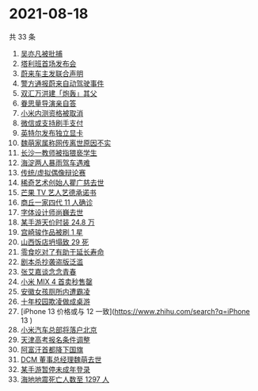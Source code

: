 # 2021-08-18

共 33 条

<!-- BEGIN -->
<!-- 最后更新时间 Wed Aug 18 2021 18:14:07 GMT+0800 (China Standard Time) -->

1. [吴亦凡被批捕](https://www.zhihu.com/search?q=吴亦凡)
1. [塔利班首场发布会](https://www.zhihu.com/search?q=塔利班)
1. [蔚来车主发联合声明](https://www.zhihu.com/search?q=蔚来)
1. [警方通报蔚来自动驾驶事件](https://www.zhihu.com/search?q=蔚来)
1. [双汇万洪建「炮轰」其父](https://www.zhihu.com/search?q=双汇)
1. [眷思量导演亲自答](https://www.zhihu.com/search?q=眷思量)
1. [小米内测资格被取消](https://www.zhihu.com/search?q=MIUI内测)
1. [微信或支持刷手支付](https://www.zhihu.com/search?q=刷手支付)
1. [英特尔发布独立显卡](https://www.zhihu.com/search?q=英特尔锐炫)
1. [魏萌家属称网传离世原因不实](https://www.zhihu.com/search?q=魏萌)
1. [长沙一教师被指猥亵学生](https://www.zhihu.com/search?q=长郡中学)
1. [海淀两人暴雨驾车遇难](https://www.zhihu.com/search?q=驾车涉水)
1. [传统/虚拟偶像辩论赛](https://www.zhihu.com/search?q=华语辩论世界杯)
1. [稀奇艺术创始人瞿广慈去世](https://www.zhihu.com/search?q=瞿广慈)
1. [芒果 TV 艺人艺德承诺书](https://www.zhihu.com/search?q=艺德承诺书)
1. [商丘一家四代 11 人确诊](https://www.zhihu.com/search?q=商丘疫情)
1. [字体设计师尚巍去世](https://www.zhihu.com/search?q=尚巍)
1. [某手游天价时装 24.8 万](https://www.zhihu.com/search?q=一梦江湖)
1. [宫崎骏作品被刷 1 星](https://www.zhihu.com/search?q=宫崎骏)
1. [山西饭店坍塌致 29 死](https://www.zhihu.com/search?q=聚仙饭店)
1. [零食吃对了有助于延长寿命](https://www.zhihu.com/search?q=零食)
1. [剧本杀抄袭盗版泛滥](https://www.zhihu.com/search?q=剧本杀)
1. [张艾嘉谈念念青春](https://www.zhihu.com/search?q=念念青春)
1. [小米 MIX 4 首卖秒售罄](https://www.zhihu.com/search?q=小米mix4)
1. [安徽女孩厕所内遭霸凌](https://www.zhihu.com/search?q=校园暴力)
1. [十年校园欺凌做成桌游](https://www.zhihu.com/search?q=桌游)
1. [iPhone 13 价格或与 12 一致](https://www.zhihu.com/search?q=iPhone 13 )
1. [小米汽车总部将落户北京](https://www.zhihu.com/search?q=小米汽车)
1. [天津高考报名条件调整](https://www.zhihu.com/search?q=天津高考)
1. [阿富汗首都降下国旗](https://www.zhihu.com/search?q=阿富汗)
1. [DCM 董事总经理魏萌去世](https://www.zhihu.com/search?q=魏萌)
1. [某手游暂停未成年登录](https://www.zhihu.com/search?q=光与夜之恋)
1. [海地地震死亡人数至 1297 人](https://www.zhihu.com/search?q=海地地震)

<!-- END -->
